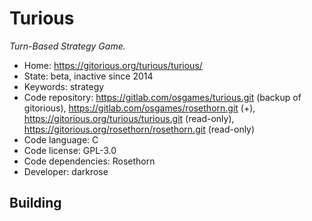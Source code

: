 # Turious

_Turn-Based Strategy Game._

- Home: https://gitorious.org/turious/turious/
- State: beta, inactive since 2014
- Keywords: strategy
- Code repository: https://gitlab.com/osgames/turious.git (backup of gitorious), https://gitlab.com/osgames/rosethorn.git (+), https://gitorious.org/turious/turious.git (read-only), https://gitorious.org/rosethorn/rosethorn.git (read-only)
- Code language: C
- Code license: GPL-3.0
- Code dependencies: Rosethorn
- Developer: darkrose


## Building

